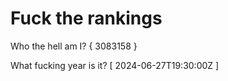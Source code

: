# Fuck the rankings

Who the hell am I?
{ 3083158 }

What fucking year is it?
[ 2024-06-27T19:30:00Z ]
